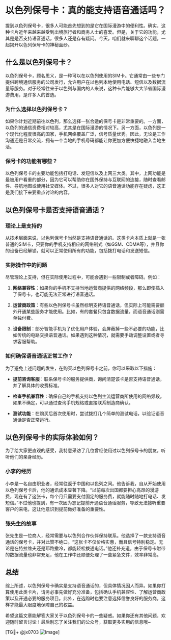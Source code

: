 # 以色列保号卡：真的能支持语音通话吗？

提到以色列保号卡，很多人可能首先想到的是它在国际漫游中的便利性。确实，这种卡片近年来越来越受到出境旅行者和商务人士的喜爱。但是，关于它的功能，尤其是是否支持语音通话，很多人还是存有疑问。今天，咱们就来聊聊这个话题，一起揭开以色列保号卡的神秘面纱。

## 什么是以色列保号卡？

以色列保号卡，顾名思义，是一种可以在以色列使用的SIM卡。它通常由一些专门提供跨境通信服务的公司发行，允许用户在以色列本地使用电话、短信以及数据流量等服务。对于经常往来于以色列与国内的人来说，这种卡片能够大大节省国际漫游费用，是许多人的首选。

### 为什么选择以色列保号卡？

如果你计划近期前往以色列，那么选择一张合适的保号卡是非常重要的。一方面，以色列的通信资费相对较高，尤其是在国际漫游的情况下。另一方面，以色列是一个现代化程度很高的国家，手机网络覆盖广泛，信号质量优秀。因此，无论是工作沟通还是日常交流，拥有一个当地的手机号码都能让你更加方便快捷地融入当地生活。

### 保号卡的功能有哪些？

以色列保号卡的主要功能包括打电话、发短信以及上网三大类。其中，上网功能是最被用户看重的部分，因为它可以帮助你在国外保持与互联网的连接，随时查看邮件、导航地图或使用社交媒体。不过，很多人对它的语音通话功能存在疑虑，这正是我们接下来要重点讨论的内容。

## 以色列保号卡是否支持语音通话？

### 理论上是支持的

从技术层面来说，以色列保号卡当然是支持语音通话的。这类卡片本质上就是一张普通的SIM卡，只要你的手机支持相应的网络制式（如GSM、CDMA等），并且你的设备已经解锁，就可以正常使用所有的功能，包括拨打电话和发送短信。

### 实际操作中的问题

尽管理论上支持，但在实际使用过程中，可能会遇到一些限制或者障碍。例如：

1. **网络兼容性**：如果你的手机不支持当地运营商提供的网络频段，那么即使插入了保号卡，也可能无法正常进行语音通话。
   
2. **运营商政策**：有些以色列保号卡虽然标明支持语音通话，但实际上可能需要额外开通某些服务才能使用。比如，有的套餐只包含数据流量，而语音通话则需单独付费。

3. **设备限制**：部分智能手机为了优化用户体验，会屏蔽掉一些不必要的功能，比如传统的电路交换语音通话。如果遇到这种情况，就需要手动调整设置或者寻求客服帮助。

### 如何确保语音通话正常工作？

为了避免上述问题的发生，在购买以色列保号卡之前，你可以采取以下措施：

- **提前咨询客服**：联系保号卡的服务提供商，询问清楚该卡是否支持语音通话，并了解具体的收费标准。
  
- **检查手机兼容性**：确保自己的手机支持以色列主流运营商所使用的网络频段。如果不确定，可以通过查询手机规格或直接联系制造商确认。

- **测试功能**：在购买后首次使用时，尝试拨打几个简单的测试电话，以验证语音通话是否正常运行。

## 以色列保号卡的实际体验如何？

为了给大家更直观的感受，我特意采访了几位曾经使用过以色列保号卡的朋友，听听他们的亲身经历。

### 小李的经历

小李是一名自由职业者，经常往返于中国和以色列之间。他告诉我，自从开始使用以色列保号卡后，他的通讯成本显著下降。“以前每次出国都要担心高昂的漫游费，现在有了这张卡，每个月只需要支付固定的服务费，就能随时随地打电话、发短信。”不过他也提到，有一次因为忘记提前开通语音通话服务，导致无法接听重要客户的来电，这让他意识到提前做好准备的重要性。

### 张先生的故事

张先生是一位商人，经常需要与以色列合作伙伴保持联系。他选择了一款支持语音通话的保号卡，并对此赞不绝口。“这张卡不仅价格实惠，而且信号特别稳定。无论是在特拉维夫还是耶路撒冷，都能轻松拨通电话。”他还补充道，由于保号卡附带的数据流量也非常充足，他在工作中还顺便处理了一些紧急文件，效率非常高。

## 总结

综上所述，以色列保号卡确实是支持语音通话的，但具体情况因人而异。如果你打算使用此类卡片，请务必事先做好充分准备，包括确认手机兼容性、了解运营商政策以及开通必要的服务项目。此外，在选购时也要注意选择信誉良好的服务商，这样才能最大限度地保障自己的权益。

希望这篇文章能解答大家关于以色列保号卡的一些疑惑。如果你还有其他问题，欢迎随时留言讨论！最后别忘了关注我们的公众号，获取更多实用的信息哦~

[TG💪+ @jx0703 ![Image](https://github.com/user-attachments/assets/dbca1d08-cadb-493c-b0ec-ad6f7a83f270)]
